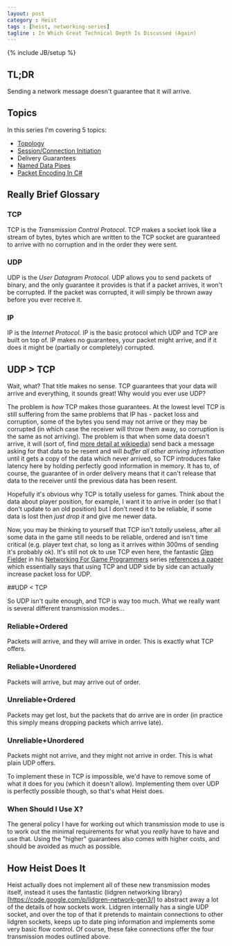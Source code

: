 ```yaml
---
layout: post
category : Heist
tags : [heist, networking-series]
tagline : In Which Great Technical Depth Is Discussed (Again)
---
```

{% include JB/setup %}


## TL;DR

Sending a network message doesn't guarantee that it will arrive.

## Topics

In this series I'm covering 5 topics:

 - [Topology](/Heist/2012/10/14/Topological-My-Dear-Watson/)
 - [Session/Connection Initiation](/Heist/2012/10/15/Get-Up-And-Initiate-That-Session/)
 - Delivery Guarantees
 - [Named Data Pipes](/Heist/2012/10/24/Wibbly-Wobbly-Pipey-Wipey/)
 - [Packet Encoding In C#](/Heist/2012/11/07/Packet-Encoding/)

## Really Brief Glossary
### TCP
TCP is the _Transmission Control Protocol_. TCP makes a socket look like a stream of bytes, bytes which are written to the TCP socket are guaranteed to arrive with no corruption and in the order they were sent.

### UDP
UDP is the _User Datagram Protocol_. UDP allows you to send packets of binary, and the only guarantee it provides is that if a packet arrives, it won't be corrupted. If the packet was corrupted, it will simply be thrown away before you ever receive it.

### IP
IP is the _Internet Protocol_. IP is the basic protocol which UDP and TCP are built on top of. IP makes no guarantees, your packet might arrive, and if it does it might be (partially or completely) corrupted.

## UDP &gt; TCP
Wait, what? That title makes no sense. TCP guarantees that your data will arrive and everything, it sounds great! Why would you ever use UDP?

The problem is _how_ TCP makes those guarantees. At the lowest level TCP is still suffering from the same problems that IP has - packet loss and corruption, some of the bytes you send may not arrive or they may be corrupted (in which case the receiver will throw them away, so corruption is the same as not arriving). The problem is that when some data doesn't arrive, it will (sort of, find [more detail at wikipedia](http://en.wikipedia.org/wiki/Transmission_Control_Protocol)) send back a message asking for that data to be resent and will _buffer all other arriving information_ until it gets a copy of the data which never arrived, so TCP introduces fake latency here by holding perfectly good information in memory. It has to, of course, the guarantee of in order delivery means that it can't release that data to the receiver until the previous data has been resent.

Hopefully it's obvious why TCP is totally useless for games. Think about the data about player position, for example, I want it to arrive in order (so that I don't update to an old position) but I don't need it to be reliable, if some data is lost then _just drop it_ and give me newer data.

Now, you may be thinking to yourself that TCP isn't _totally_ useless, after all some data in the game still needs to be reliable, ordered and isn't time critical (e.g. player text chat, so long as it arrives within 300ms of sending it's probably ok). It's still not ok to use TCP even here, the fantastic [Glen Fielder](http://gafferongames.com/) in his [Networking For Game Programmers](http://gafferongames.com/networking-for-game-programmers/) series [references a paper](http://www.isoc.org/INET97/proceedings/F3/F3_1.HTM) which essentially says that using TCP and UDP side by side can actually increase packet loss for UDP.

##UDP &lt; TCP

So UDP isn't quite enough, and TCP is way too much. What we really want is several different transmission modes...

### Reliable+Ordered
Packets will arrive, and they will arrive in order. This is exactly what TCP offers.

### Reliable+Unordered
Packets will arrive, but may arrive out of order.

### Unreliable+Ordered
Packets may get lost, but the packets that do arrive are in order (in practice this simply means dropping packets which arrive late).

### Unreliable+Unordered
Packets might not arrive, and they might not arrive in order. This is what plain UDP offers.

To implement these in TCP is impossible, we'd have to remove some of what it does for you (which it doesn't allow). Implementing them over UDP is perfectly possible though, so that's what Heist does.

### When Should I Use X?

The general policy I have for working out which transmission mode to use is to work out the minimal requirements for what you _really_ have to have and use that. Using the "higher" guarantees also comes with higher costs, and should be avoided as much as possible.

## How Heist Does It

Heist actually does not implement all of these new transmission modes itself, instead it uses the fantastic (lidgren networking library)[https://code.google.com/p/lidgren-network-gen3/] to abstract away a lot of the details of how sockets work. Lidgren internally has a single UDP socket, and over the top of that it pretends to maintain connections to other lidgren sockets, keeps up to date ping information and implements some very basic flow control. Of course, these fake connections offer the four transmission modes outlined above.